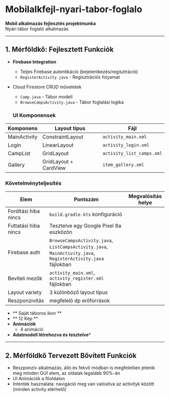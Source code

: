 # Mobilalkfejl-nyari-tabor-foglalo  
**Mobil alkalmazás fejlesztés projektmunka**  
Nyári tábor foglaló alkalmazás  

---

## **1. Mérföldkő: Fejlesztett Funkciók**
- **Firebase Integration**
  - Teljes Firebase autentikáció (bejelentkezés/regisztráció)
  - `RegisterActivity.java` - Regisztrációs folyamat
- Cloud Firestore CRUD műveletek
    - `Camp.java` - Tábor modell
    - `BrowseCampsActivity.java` - Tábor foglalási logika
 
  ### **UI Komponensek**  
| Komponens | Layout típus | Fájl |  
|-----------|--------------|------|  
| MainActivity | ConstraintLayout | `activity_main.xml` |  
| Login | LinearLayout | `activity_login.xml` |  
| CampList | GridLayout | `activity_list_camps.xml` |  
| Gallery | GridLayout + CardView | `item_gallery.xml` |  

### **Követelményteljesítés**  
| Elem | Pontszám | Megvalósítás helye |  
|-------|----------|---------------------|  
| Fordítási hiba nincs |  `build.gradle.kts` konfiguráció |  
| Futtatási hiba nincs |  Tesztelve egy Google Pixel 8a eszközön |  
| Firebase auth | `BrowseCampsActivity.java`, `ListCampsActivity.java`, `MainActivity.java`, `RegisterActivity.java` fájlokban |  
| Bevíteli mezők | `activity_main.xml`, `activity_register.xml` fájlokban |  
| Layout variety | 3 különböző layout típus |  
| Reszponzivitás | megfelelő dp erőforrások |
- ** Saját táboros ikon **
- ** 12 Kép **
- **Animációk**  
  - 4 animáció
- **Adatmodell létrehozva és tesztelve***

---

## **2. Mérföldkő Tervezett Bővített Funkciók**  
- Reszponzív alkalmazás, álló és fekvő módban is megfelelően jelenik meg minden GUI elem, az oldalak legalább 90%-án
- UI Animációk a főoldalon
- Intentek használata: navigáció meg van valósítva az activityk között (minden activity elérhető)
